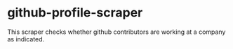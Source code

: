 # github-profile-scraper
This scraper checks whether github contributors are working at a company as indicated. 
